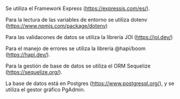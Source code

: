 Se utiliza el Framework Express (https://expressjs.com/es/).

Para la lectura de las variables de entorno se utiliza dotenv (https://www.npmjs.com/package/dotenv)

Para las validacones de datos se utiliza la librería JOI (https://joi.dev/)

Para el manejo de errores se utiliza la librería @hapi/boom (https://hapi.dev/).

Para la gestión de base de datos se utiliza el ORM Sequelize (https://sequelize.org/).

La base de datos está en Postgres (https://www.postgresql.org/), y se utiliza el gestor gráfico PgAdmin.